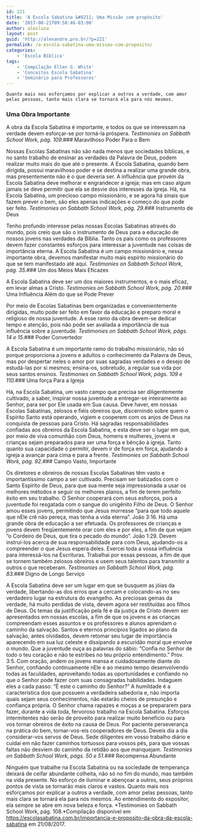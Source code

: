 ```yaml
---
id: 221
title: 'A Escola Sabatina &#8211; Uma Missão com propósito'
date: '2017-08-21T09:58:46-03:00'
author: alexluza
layout: post
guid: 'http://alexandre.pro.br/?p=221'
permalink: /a-escola-sabatina-uma-missao-com-proposito/
categories:
    - 'Escola Bíblica'
tags:
    - 'Compilação Ellen G. White'
    - 'Conceitos Escola Sabatina'
    - 'Seminário para Professores'
---
```


```
Quanto mais nos esforçamos por explicar a outros a verdade, com amor pelas pessoas, tanto mais clara se tornará ela para nós mesmos.
```

### Uma Obra Importante

A obra da Escola Sabatina é importante, e todos os que se interessam na verdade devem esforçar-se por torná-la próspera. *Testimonies on Sabbath School Work, pág. 109.*### Maravilhoso Poder Para o Bem

Nossas Escolas Sabatinas não são nada menos que sociedades bíblicas, e no santo trabalho de ensinar as verdades da Palavra de Deus, podem realizar muito mais do que até o presente. A Escola Sabatina, quando bem dirigida, possui maravilhoso poder e se destina a realizar uma grande obra, mas presentemente não é o que deveria ser. A influência que provém da Escola Sabatina deve melhorar e engrandecer a igreja; mas em caso algum jamais se deve permitir que ela se desvie dos interesses da igreja. Há, na Escola Sabatina, um precioso campo missionário, e se agora há sinais que fazem prever o bem, são eles apenas indicações e começo do que pode ser feito. *Testimonies on Sabbath School Work, pág. 29.*### Instrumento de Deus

Tenho profundo interesse pelas nossas Escolas Sabatinas através do mundo, pois creio que são o instrumento de Deus para a educação de nossos jovens nas verdades da Bíblia. Tanto os pais como os professores devem fazer constantes esforços para interessar a juventude nas coisas de importância eterna. A Escola Sabatina é um campo missionário e, nessa importante obra, devemos manifestar muito mais espírito missionário do que se tem manifestado até aqui. *Testimonies on Sabbath School Work, pág. 35.*### Um dos Meios Mais Eficazes

A Escola Sabatina deve ser um dos maiores instrumentos, e o mais eficaz, em levar almas a Cristo. *Testimonies on Sabbath School Work, pág. 20.*### Uma Influência Além do que se Pode Prever

Por meio de Escolas Sabatinas bem organizadas e convenientemente dirigidas, muito pode ser feito em favor da educação e preparo moral e religioso de nossa juventude. A esse ramo da obra devem-se dedicar tempo e atenção, pois não pode ser avaliada a importância de sua influência sobre a juventude. *Testimonies on Sabbath School Work, págs. 14 e 15.*### Poder Convertedor

A Escola Sabatina é um importante ramo do trabalho missionário, não só porque proporciona a jovens e adultos o conhecimento da Palavra de Deus, mas por despertar neles o amor por suas sagradas verdades e o desejo de estudá-las por si mesmos; ensina-os, sobretudo, a regular sua vida por seus santos ensinos. *Testimonies on Sabbath School Work, págs. 109 e 110.*### Uma força Para a Igreja

Há, na Escola Sabatina, um vasto campo que precisa ser diligentemente cultivado, a saber, inspirar nossa juventude a entregar-se inteiramente ao Senhor, para ser por Ele usada em Sua causa. Deve haver, em nossas Escolas Sabatinas, zelosos e fiéis obreiros que, discernindo sobre quem o Espírito Santo está operando, vigiem e cooperem com os anjos de Deus na conquista de pessoas para Cristo. Há sagradas responsabilidades confiadas aos obreiros da Escola Sabatina, e esta deve ser o lugar em que, por meio de viva comunhão com Deus, homens e mulheres, jovens e crianças sejam preparados para ser uma força e bênção à igreja. Tanto quanto sua capacidade o permitir, devem ir de força em força, ajudando a igreja a avançar para cima e para a frente. *Testimonies on Sabbath School Work, pág. 92.*### Campo Vasto, Importante

Os diretores e obreiros de nossas Escolas Sabatinas têm vasto e importantíssimo campo a ser cultivado. Precisam ser batizados com o Santo Espírito de Deus, para que sua mente seja impressionada a usar os melhores métodos e seguir os melhores planos, a fim de terem perfeito êxito em seu trabalho. O Senhor cooperará com seus esforços, pois a juventude foi resgatada com o sangue do unigênito Filho de Deus. O Senhor amou esses jovens, permitindo que Jesus morresse “para que todo aquele que nEle crê não pereça, mas tenha a vida eterna”. João 3:16. Há uma grande obra de educação a ser efetuada. Os professores de crianças e jovens devem freqüentemente orar com eles e por eles, a fim de que vejam “o Cordeiro de Deus, que tira o pecado do mundo”. João 1:29. Devem instruí-los acerca de sua responsabilidade para com Deus, ajudando-os a compreender o que Jesus espera deles. Exercei toda a vossa influência para interessá-los na Escrituras. Trabalhai por essas pessoas, a fim de que se tornem também zelosos obreiros e usem seus talentos para transmitir a outros o que receberam. *Testimonies on Sabbath School Work, pág. 83.*### Digno de Longo Serviço

A Escola Sabatina deve ser um lugar em que se busquem as jóias da verdade, libertando-as dos erros que a cercam e colocando-as no seu verdadeiro lugar na estrutura do evangelho. As preciosas gemas da verdade, há muito perdidas de vista, devem agora ser restituídas aos filhos de Deus. Os temas da justificação pela fé e da justiça de Cristo devem ser apresentados em nossas escolas, a fim de que os jovens e as crianças compreendam esses assuntos e os professores e alunos aprendam o caminho da salvação. Santos e eternos princípios ligados ao plano da salvação, antes olvidados, devem retomar seu lugar de importância aparecendo em sua luz celeste e dissipando a escuridão moral que envolve o mundo. Que a juventude ouça as palavras do sábio: “Confia no Senhor de todo o teu coração e não te estribes no teu próprio entendimento.” Prov. 3:5. Com oração, andem os jovens mansa e cuidadosamente diante do Senhor, confiando continuamente nEle e ao mesmo tempo desenvolvendo todas as faculdades, aproveitando todas as oportunidades e confiando no que o Senhor pode fazer com suas consagradas habilidades. Indaguem eles a cada passo: “É este o caminho do Senhor?” A humildade é a característica dos que possuem a verdadeira sabedoria e, não importa quais sejam seus conhecimentos, não estarão cheios de presunção e confiança própria. O Senhor chama rapazes e moças a se prepararem para fazer, durante a vida toda, fervoroso trabalho na Escola Sabatina. Esforços intermitentes não serão de proveito para realizar muito benefício ou para vos tornar obreiros de êxito na causa de Deus. Por paciente perseverança na prática do bem, tornar-vos-eis cooperadores de Deus. Deveis dia a dia considerar-vos servos de Deus. Sede diligentes em vosso trabalho diário e cuidai em não fazer caminhos tortuosos para vossos pés, para que vossas faltas não desviem do caminho da retidão aos que manquejam. *Testimonies on Sabbath School Work, págs. 50 e 51.*### Recompensa Abundante

Ninguém que trabalhe na Escola Sabatina ou na sociedade de temperança deixará de ceifar abundante colheita, não só no fim do mundo, mas também na vida presente. No esforço de iluminar e abençoar a outros, seus próprios pontos de vista se tornarão mais claros e vastos. Quanto mais nos esforçamos por explicar a outros a verdade, com amor pelas pessoas, tanto mais clara se tornará ela para nós mesmos. Ao entendimento do expositor, ela sempre se abre em nova beleza e força. *Testimonies on Sabbath School Work, pág. 108.*Compilação disponível em https://escolasabatina.com.br/importancia-e-proposito-da-obra-da-escola-sabatina em 21/08/2017.